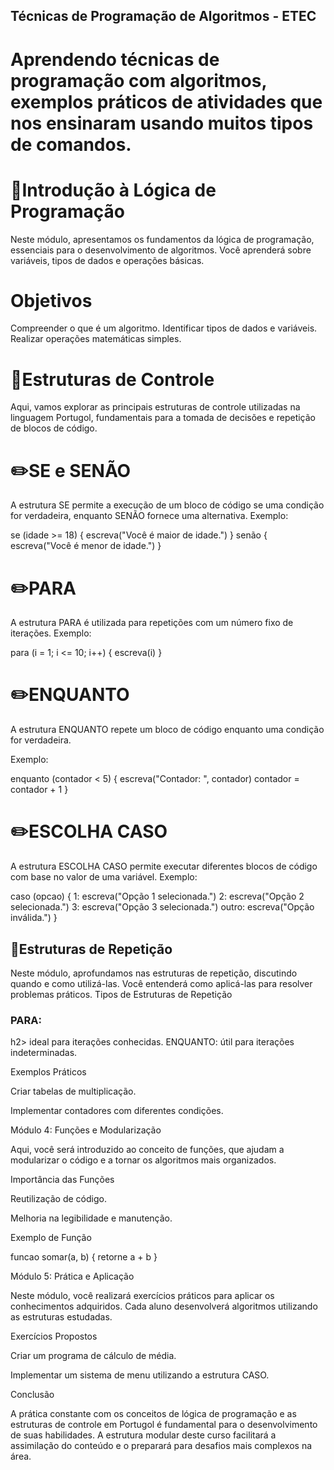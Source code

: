 ## Técnicas de Programação de Algoritmos - ETEC

# Aprendendo técnicas de programação com algoritmos, exemplos práticos de atividades que nos ensinaram usando muitos tipos de comandos.

# 📌Introdução à Lógica de Programação

Neste módulo, apresentamos os fundamentos da lógica de programação, essenciais para o desenvolvimento de algoritmos. Você aprenderá sobre variáveis, tipos de dados e operações básicas.

# Objetivos

Compreender o que é um algoritmo.
Identificar tipos de dados e variáveis.
Realizar operações matemáticas simples.

# 📌Estruturas de Controle

Aqui, vamos explorar as principais estruturas de controle utilizadas na linguagem Portugol, fundamentais para a tomada de decisões e repetição de blocos de código.

# ✏️SE e SENÃO
A estrutura SE permite a execução de um bloco de código se uma condição for verdadeira, enquanto SENÃO fornece uma alternativa.
Exemplo:

se (idade >= 18) {
    escreva("Você é maior de idade.")
} senão {
    escreva("Você é menor de idade.")
}

# ✏️PARA

A estrutura PARA é utilizada para repetições com um número fixo de iterações.
Exemplo:

para (i = 1; i <= 10; i++) {
    escreva(i)
}

# ✏️ENQUANTO
A estrutura ENQUANTO repete um bloco de código enquanto uma condição for verdadeira.

Exemplo:

enquanto (contador < 5) {
    escreva("Contador: ", contador)
    contador = contador + 1
}

# ✏️ESCOLHA CASO

A estrutura ESCOLHA CASO permite executar diferentes blocos de código com base no valor de uma variável.
Exemplo:

caso (opcao) {
    1: escreva("Opção 1 selecionada.")
    2: escreva("Opção 2 selecionada.")
    3: escreva("Opção 3 selecionada.")
    outro: escreva("Opção inválida.")
}

## 📌Estruturas de Repetição

Neste módulo, aprofundamos nas estruturas de repetição, discutindo quando e como utilizá-las. Você entenderá como aplicá-las para resolver problemas práticos.
Tipos de Estruturas de Repetição

<h3>PARA:</h3>h2> ideal para iterações conhecidas.
ENQUANTO: útil para iterações indeterminadas.


Exemplos Práticos

Criar tabelas de multiplicação.

Implementar contadores com diferentes condições.


Módulo 4: Funções e Modularização

Aqui, você será introduzido ao conceito de funções, que ajudam a modularizar o código e a tornar os algoritmos mais organizados.

Importância das Funções

Reutilização de código.

Melhoria na legibilidade e manutenção.


Exemplo de Função

funcao somar(a, b) {
    retorne a + b
}

Módulo 5: Prática e Aplicação

Neste módulo, você realizará exercícios práticos para aplicar os conhecimentos adquiridos. Cada aluno desenvolverá algoritmos utilizando as estruturas estudadas.

Exercícios Propostos

Criar um programa de cálculo de média.

Implementar um sistema de menu utilizando a estrutura CASO.


Conclusão

A prática constante com os conceitos de lógica de programação e as estruturas de controle em Portugol é fundamental para o desenvolvimento de suas habilidades. A estrutura modular deste curso facilitará a assimilação do conteúdo e o preparará para desafios mais complexos na área.

